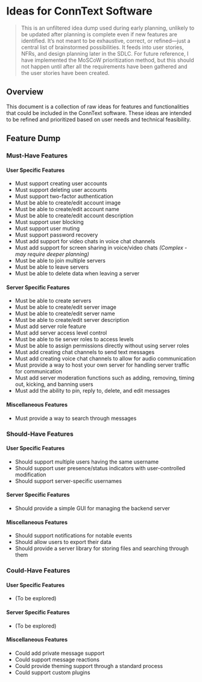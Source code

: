 # Ideas for ConnText Software

> This is an unfiltered idea dump used during early planning, unlikely to be updated after planning is complete even if new features are identified. It’s not meant to be exhaustive, correct, or refined—just a central list of brainstormed possibilities. It feeds into user stories, NFRs, and design planning later in the SDLC. For future reference, I have implemented the MoSCoW prioritization method, but this should not happen until after all the requirements have been gathered and the user stories have been created. 

## Overview
This document is a collection of raw ideas for features and functionalities that could be included in the ConnText software. These ideas are intended to be refined and prioritized based on user needs and technical feasibility.

## Feature Dump

### Must-Have Features

#### User Specific Features
- Must support creating user accounts
- Must support deleting user accounts
- Must support two-factor authentication
- Must be able to create/edit account image
- Must be able to create/edit account name
- Must be able to create/edit account description
- Must support user blocking
- Must support user muting
- Must support password recovery
- Must add support for video chats in voice chat channels
- Must add support for screen sharing in voice/video chats *(Complex - may require deeper planning)*
- Must be able to join multiple servers
- Must be able to leave servers
- Must be able to delete data when leaving a server

#### Server Specific Features
- Must be able to create servers
- Must be able to create/edit server image
- Must be able to create/edit server name
- Must be able to create/edit server description
- Must add server role feature
- Must add server access level control
- Must be able to tie server roles to access levels
- Must be able to assign permissions directly without using server roles
- Must add creating chat channels to send text messages
- Must add creating voice chat channels to allow for audio communication
- Must provide a way to host your own server for handling server traffic for communication
- Must add server moderation functions such as adding, removing, timing out, kicking, and banning users
- Must add the ability to pin, reply to, delete, and edit messages

#### Miscellaneous Features
- Must provide a way to search through messages

### Should-Have Features

#### User Specific Features
- Should support multiple users having the same username
- Should support user presence/status indicators with user-controlled modification
- Should support server-specific usernames

#### Server Specific Features
- Should provide a simple GUI for managing the backend server

#### Miscellaneous Features
- Should support notifications for notable events
- Should allow users to export their data
- Should provide a server library for storing files and searching through them

### Could-Have Features

#### User Specific Features
- (To be explored)

#### Server Specific Features
- (To be explored)

#### Miscellaneous Features
- Could add private message support
- Could support message reactions
- Could provide theming support through a standard process
- Could support custom plugins